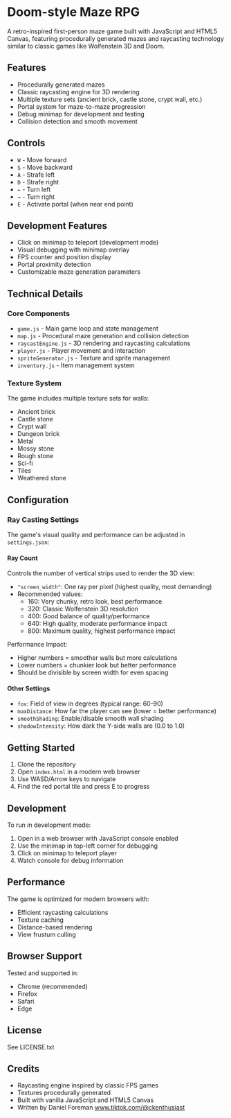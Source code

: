 # Doom-style Maze RPG

A retro-inspired first-person maze game built with JavaScript and HTML5 Canvas, featuring procedurally generated mazes and raycasting technology similar to classic games like Wolfenstein 3D and Doom.

## Features

- Procedurally generated mazes
- Classic raycasting engine for 3D rendering
- Multiple texture sets (ancient brick, castle stone, crypt wall, etc.)
- Portal system for maze-to-maze progression
- Debug minimap for development and testing
- Collision detection and smooth movement

## Controls

- `W` - Move forward
- `S` - Move backward
- `A` - Strafe left
- `D` - Strafe right
- `←` - Turn left
- `→` - Turn right
- `E` - Activate portal (when near end point)

## Development Features

- Click on minimap to teleport (development mode)
- Visual debugging with minimap overlay
- FPS counter and position display
- Portal proximity detection
- Customizable maze generation parameters

## Technical Details

### Core Components

- `game.js` - Main game loop and state management
- `map.js` - Procedural maze generation and collision detection
- `raycastEngine.js` - 3D rendering and raycasting calculations
- `player.js` - Player movement and interaction
- `spriteGenerator.js` - Texture and sprite management
- `inventory.js` - Item management system

### Texture System

The game includes multiple texture sets for walls:
- Ancient brick
- Castle stone
- Crypt wall
- Dungeon brick
- Metal
- Mossy stone
- Rough stone
- Sci-fi
- Tiles
- Weathered stone

## Configuration

### Ray Casting Settings

The game's visual quality and performance can be adjusted in `settings.json`:

#### Ray Count
Controls the number of vertical strips used to render the 3D view:
- `"screen_width"`: One ray per pixel (highest quality, most demanding)
- Recommended values:
  - 160: Very chunky, retro look, best performance
  - 320: Classic Wolfenstein 3D resolution
  - 400: Good balance of quality/performance
  - 640: High quality, moderate performance impact
  - 800: Maximum quality, highest performance impact

Performance Impact:
- Higher numbers = smoother walls but more calculations
- Lower numbers = chunkier look but better performance
- Should be divisible by screen width for even spacing

#### Other Settings
- `fov`: Field of view in degrees (typical range: 60-90)
- `maxDistance`: How far the player can see (lower = better performance)
- `smoothShading`: Enable/disable smooth wall shading
- `shadowIntensity`: How dark the Y-side walls are (0.0 to 1.0)

## Getting Started

1. Clone the repository
2. Open `index.html` in a modern web browser
3. Use WASD/Arrow keys to navigate
4. Find the red portal tile and press E to progress

## Development

To run in development mode:
1. Open in a web browser with JavaScript console enabled
2. Use the minimap in top-left corner for debugging
3. Click on minimap to teleport player
4. Watch console for debug information

## Performance

The game is optimized for modern browsers with:
- Efficient raycasting calculations
- Texture caching
- Distance-based rendering
- View frustum culling

## Browser Support

Tested and supported in:
- Chrome (recommended)
- Firefox
- Safari
- Edge

## License

See LICENSE.txt

## Credits

- Raycasting engine inspired by classic FPS games
- Textures procedurally generated
- Built with vanilla JavaScript and HTML5 Canvas
- Written by Daniel Foreman
www.tiktok.com/@ckenthusiast